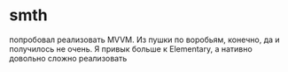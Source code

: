 # smth

попробовал реализовать MVVM. Из пушки по воробьям, конечно, да и получилось не очень.
Я привык больше к Elementary, а нативно довольно сложно реализовать